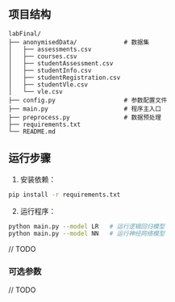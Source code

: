 ## 项目结构
```
labFinal/
├── anonymisedData/             # 数据集
│   ├── assessments.csv
│   ├── courses.csv
│   ├── studentAssessment.csv
│   ├── studentInfo.csv
│   ├── studentRegistration.csv
│   ├── studentVle.csv
│   └── vle.csv
├── config.py                   # 参数配置文件
├── main.py                     # 程序主入口
├── preprocess.py               # 数据预处理
├── requirements.txt 
└── README.md
```

## 运行步骤
1. 安装依赖：
```bash
pip install -r requirements.txt
```

2. 运行程序：
```bash
python main.py --model LR   # 运行逻辑回归模型
python main.py --model NN   # 运行神经网络模型
```

// TODO

### 可选参数

// TODO
